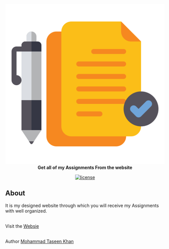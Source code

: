 <p align="center">
    <a href="https://mohammadtaseenkhan.github.io/Assignments/">
        <img src="img/document.png"/>
    </a>
    <br>
    <strong>Get all of my Assignments From the website</strong>
</p>
<p align="center">
    <a href="https://github.com/MohammadTaseenKhan/Assignments/blob/7d3fac18bc2eb334c04e575964e059fdd3c90f1b/LICENSE"><img src="https://img.shields.io/github/license/joeblau/gitignore.io.svg?style=flat-square" alt="license"></a>
</p>

## About

It is my designed website through which you will receive my Assignments with well organized.

<br>Visit the <a href="https://mohammadtaseenkhan.github.io/Assignments/" target="_blank">Websie</a>

<br>Author <a href="https://www.facebook.com/mdtaseen.khan.77" target="_blank">Mohammad Taseen Khan</a>
